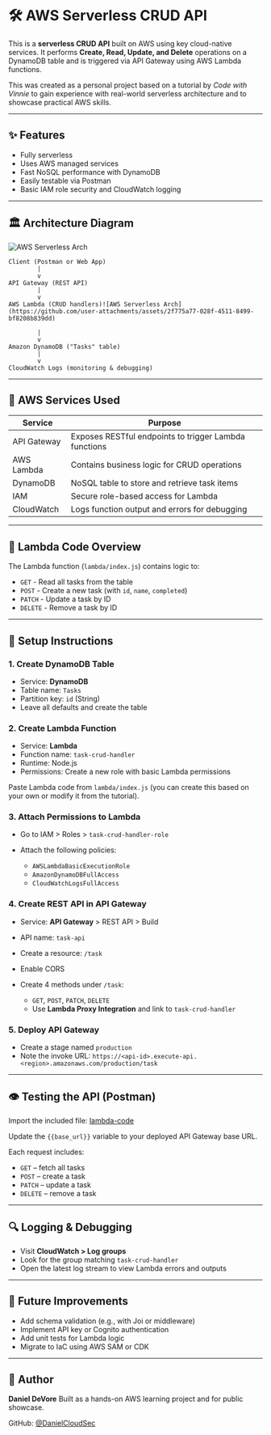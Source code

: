 # 🛠️ AWS Serverless CRUD API

This is a **serverless CRUD API** built on AWS using key cloud-native services. It performs **Create, Read, Update, and Delete** operations on a DynamoDB table and is triggered via API Gateway using AWS Lambda functions.

This was created as a personal project based on a tutorial by *Code with Vinnie* to gain experience with real-world serverless architecture and to showcase practical AWS skills.

---

## ✨ Features

* Fully serverless
* Uses AWS managed services
* Fast NoSQL performance with DynamoDB
* Easily testable via Postman
* Basic IAM role security and CloudWatch logging

---

## 🏛️ Architecture Diagram

![AWS Serverless Arch](https://github.com/user-attachments/assets/7cc85552-215a-4ad9-bcc3-5c02448315d8)


```
Client (Postman or Web App)
        |
        v
API Gateway (REST API)
        |
        v
AWS Lambda (CRUD handlers)![AWS Serverless Arch](https://github.com/user-attachments/assets/2f775a77-028f-4511-8499-bf8208b839dd)

        |
        v
Amazon DynamoDB ("Tasks" table)
        |
        v
CloudWatch Logs (monitoring & debugging)
```

---

## 🔹 AWS Services Used

| Service     | Purpose                                               |
| ----------- | ----------------------------------------------------- |
| API Gateway | Exposes RESTful endpoints to trigger Lambda functions |
| AWS Lambda  | Contains business logic for CRUD operations           |
| DynamoDB    | NoSQL table to store and retrieve task items          |
| IAM         | Secure role-based access for Lambda                   |
| CloudWatch  | Logs function output and errors for debugging         |

---

## 📂 Lambda Code Overview

The Lambda function (`lambda/index.js`) contains logic to:

* `GET`    - Read all tasks from the table
* `POST`   - Create a new task (with `id`, `name`, `completed`)
* `PATCH`  - Update a task by ID
* `DELETE` - Remove a task by ID

---

## 🔧 Setup Instructions

### 1. Create DynamoDB Table

* Service: **DynamoDB**
* Table name: `Tasks`
* Partition key: `id` (String)
* Leave all defaults and create the table

### 2. Create Lambda Function

* Service: **Lambda**
* Function name: `task-crud-handler`
* Runtime: Node.js
* Permissions: Create a new role with basic Lambda permissions

Paste Lambda code from `lambda/index.js` (you can create this based on your own or modify it from the tutorial).

### 3. Attach Permissions to Lambda

* Go to IAM > Roles > `task-crud-handler-role`
* Attach the following policies:

  * `AWSLambdaBasicExecutionRole`
  * `AmazonDynamoDBFullAccess`
  * `CloudWatchLogsFullAccess`

### 4. Create REST API in API Gateway

* Service: **API Gateway** > REST API > Build
* API name: `task-api`
* Create a resource: `/task`
* Enable CORS
* Create 4 methods under `/task`:

  * `GET`, `POST`, `PATCH`, `DELETE`
  * Use **Lambda Proxy Integration** and link to `task-crud-handler`

### 5. Deploy API Gateway

* Create a stage named `production`
* Note the invoke URL: `https://<api-id>.execute-api.<region>.amazonaws.com/production/task`

---

## 👁️ Testing the API (Postman)

Import the included file: [lambda-code](https://github.com/DanielCloudSec/aws-serverless-crud/blob/200bfc61809a5514b93cdf9d80fea20ac29cbf8a/lambda-code)

Update the `{{base_url}}` variable to your deployed API Gateway base URL.

Each request includes:

* `GET` – fetch all tasks
* `POST` – create a task
* `PATCH` – update a task
* `DELETE` – remove a task

---

## 🔍 Logging & Debugging

* Visit **CloudWatch > Log groups**
* Look for the group matching `task-crud-handler`
* Open the latest log stream to view Lambda errors and outputs

---

## 🚀 Future Improvements

* Add schema validation (e.g., with Joi or middleware)
* Implement API key or Cognito authentication
* Add unit tests for Lambda logic
* Migrate to IaC using AWS SAM or CDK

---

## 👤 Author

**Daniel DeVore**
Built as a hands-on AWS learning project and for public showcase.

GitHub: [@DanielCloudSec](https://github.com/DanielCloudSec)
